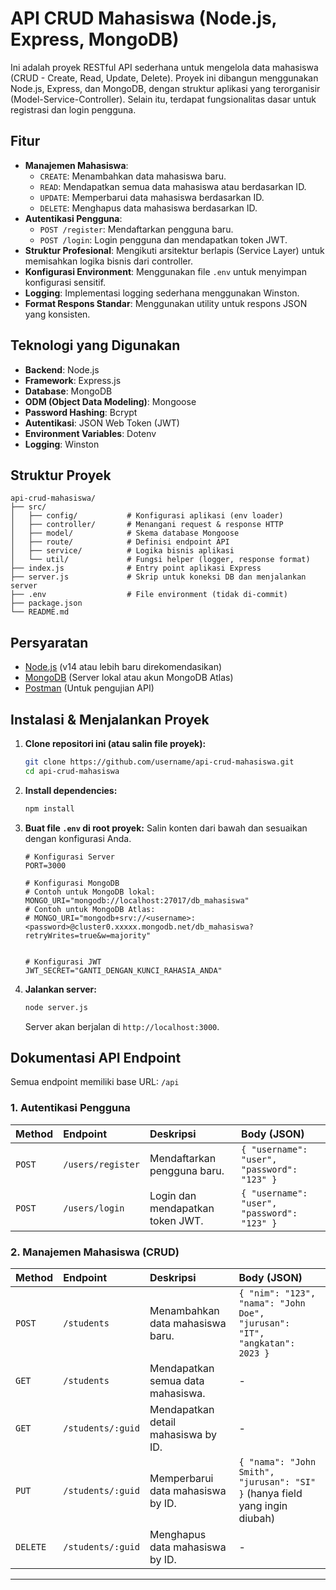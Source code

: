 # API CRUD Mahasiswa (Node.js, Express, MongoDB)

Ini adalah proyek RESTful API sederhana untuk mengelola data mahasiswa (CRUD - Create, Read, Update, Delete). Proyek ini dibangun menggunakan Node.js, Express, dan MongoDB, dengan struktur aplikasi yang terorganisir (Model-Service-Controller). Selain itu, terdapat fungsionalitas dasar untuk registrasi dan login pengguna.

## Fitur

  - **Manajemen Mahasiswa**:
      - `CREATE`: Menambahkan data mahasiswa baru.
      - `READ`: Mendapatkan semua data mahasiswa atau berdasarkan ID.
      - `UPDATE`: Memperbarui data mahasiswa berdasarkan ID.
      - `DELETE`: Menghapus data mahasiswa berdasarkan ID.
  - **Autentikasi Pengguna**:
      - `POST /register`: Mendaftarkan pengguna baru.
      - `POST /login`: Login pengguna dan mendapatkan token JWT.
  - **Struktur Profesional**: Mengikuti arsitektur berlapis (Service Layer) untuk memisahkan logika bisnis dari controller.
  - **Konfigurasi Environment**: Menggunakan file `.env` untuk menyimpan konfigurasi sensitif.
  - **Logging**: Implementasi logging sederhana menggunakan Winston.
  - **Format Respons Standar**: Menggunakan utility untuk respons JSON yang konsisten.

## Teknologi yang Digunakan

  - **Backend**: Node.js
  - **Framework**: Express.js
  - **Database**: MongoDB
  - **ODM (Object Data Modeling)**: Mongoose
  - **Password Hashing**: Bcrypt
  - **Autentikasi**: JSON Web Token (JWT)
  - **Environment Variables**: Dotenv
  - **Logging**: Winston

## Struktur Proyek

```
api-crud-mahasiswa/
├── src/
│   ├── config/           # Konfigurasi aplikasi (env loader)
│   ├── controller/       # Menangani request & response HTTP
│   ├── model/            # Skema database Mongoose
│   ├── route/            # Definisi endpoint API
│   ├── service/          # Logika bisnis aplikasi
│   └── util/             # Fungsi helper (logger, response format)
├── index.js              # Entry point aplikasi Express
├── server.js             # Skrip untuk koneksi DB dan menjalankan server
├── .env                  # File environment (tidak di-commit)
├── package.json
└── README.md
```

## Persyaratan

  - [Node.js](https://nodejs.org/) (v14 atau lebih baru direkomendasikan)
  - [MongoDB](https://www.mongodb.com/try/download/community) (Server lokal atau akun MongoDB Atlas)
  - [Postman](https://www.postman.com/downloads/) (Untuk pengujian API)

## Instalasi & Menjalankan Proyek

1.  **Clone repositori ini (atau salin file proyek):**

    ```bash
    git clone https://github.com/username/api-crud-mahasiswa.git
    cd api-crud-mahasiswa
    ```

2.  **Install dependencies:**

    ```bash
    npm install
    ```

3.  **Buat file `.env` di root proyek:**
    Salin konten dari bawah dan sesuaikan dengan konfigurasi Anda.

    ```env
    # Konfigurasi Server
    PORT=3000

    # Konfigurasi MongoDB
    # Contoh untuk MongoDB lokal:
    MONGO_URI="mongodb://localhost:27017/db_mahasiswa"
    # Contoh untuk MongoDB Atlas:
    # MONGO_URI="mongodb+srv://<username>:<password>@cluster0.xxxxx.mongodb.net/db_mahasiswa?retryWrites=true&w=majority"


    # Konfigurasi JWT
    JWT_SECRET="GANTI_DENGAN_KUNCI_RAHASIA_ANDA"
    ```

4.  **Jalankan server:**

    ```bash
    node server.js
    ```

    Server akan berjalan di `http://localhost:3000`.

## Dokumentasi API Endpoint

Semua endpoint memiliki base URL: `/api`

### 1\. Autentikasi Pengguna

| Method | Endpoint             | Deskripsi                           | Body (JSON)                                |
| :----- | :------------------- | :---------------------------------- | :----------------------------------------- |
| `POST` | `/users/register`    | Mendaftarkan pengguna baru.         | `{ "username": "user", "password": "123" }` |
| `POST` | `/users/login`       | Login dan mendapatkan token JWT.    | `{ "username": "user", "password": "123" }` |

### 2\. Manajemen Mahasiswa (CRUD)

| Method   | Endpoint             | Deskripsi                                 | Body (JSON)                                                                                             |
| :------- | :------------------- | :---------------------------------------- | :------------------------------------------------------------------------------------------------------ |
| `POST`   | `/students`          | Menambahkan data mahasiswa baru.          | `{ "nim": "123", "nama": "John Doe", "jurusan": "IT", "angkatan": 2023 }`                                 |
| `GET`    | `/students`          | Mendapatkan semua data mahasiswa.         | -                                                                                                       |
| `GET`    | `/students/:guid`      | Mendapatkan detail mahasiswa by ID.       | -                                                                                                       |
| `PUT`    | `/students/:guid`      | Memperbarui data mahasiswa by ID.         | `{ "nama": "John Smith", "jurusan": "SI" }` (hanya field yang ingin diubah)                               |
| `DELETE` | `/students/:guid`      | Menghapus data mahasiswa by ID.           | -                                                                                                       |

-----
